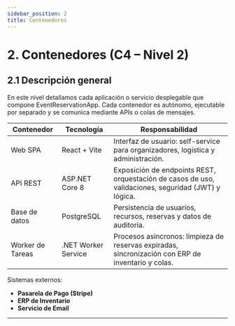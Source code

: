 ```yaml
---
sidebar_position: 2
title: Contenedores
---
```


# 2. Contenedores (C4 – Nivel 2)

## 2.1 Descripción general  
En este nivel detallamos cada aplicación o servicio desplegable que compone EventReservationApp. Cada contenedor es autónomo, ejecutable por separado y se comunica mediante APIs o colas de mensajes.

| Contenedor         | Tecnología               | Responsabilidad                                                                                       |
|--------------------|--------------------------|-------------------------------------------------------------------------------------------------------|
| Web SPA            | React + Vite             | Interfaz de usuario: self-service para organizadores, logística y administración.                     |
| API REST           | ASP.NET Core 8           | Exposición de endpoints REST, orquestación de casos de uso, validaciones, seguridad (JWT) y lógica.  |
| Base de datos      | PostgreSQL               | Persistencia de usuarios, recursos, reservas y datos de auditoría.                                    |
| Worker de Tareas   | .NET Worker Service      | Procesos asíncronos: limpieza de reservas expiradas, sincronización con ERP de inventario y colas.   |

Sistemas externos:
- **Pasarela de Pago (Stripe)**  
- **ERP de Inventario**  
- **Servicio de Email**  

---

